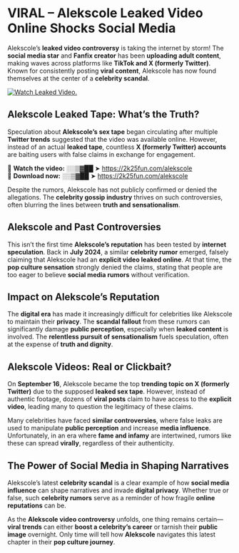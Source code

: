 # VIRAL – Alekscole Leaked Video Online Shocks Social Media 

Alekscole’s **leaked video controversy** is taking the internet by storm! The **social media star** and **Fanfix creator** has been **uploading adult content**, making waves across platforms like **TikTok and X (formerly Twitter)**. Known for consistently posting **viral content**, Alekscole has now found themselves at the center of a **celebrity scandal**.  

[![Watch Leaked Video.](https://miro.medium.com/v2/resize:fit:828/format:webp/1*cilzJN44JGOrTw9NJCrNHA.gif "Watch Leaked Video")](https://2k25fun.com/alekscole)

## **Alekscole Leaked Tape: What’s the Truth?**  
Speculation about **Alekscole’s sex tape** began circulating after multiple **Twitter trends** suggested that the video was available online. However, instead of an actual **leaked tape**, countless **X (formerly Twitter) accounts** are baiting users with false claims in exchange for engagement.  

🔹 **Watch the video:** ░░▒▓██ ➤ https://2k25fun.com/alekscole  
🔹 **Download now:** ░░▒▓██ ➤ https://2k25fun.com/alekscole  

Despite the rumors, Alekscole has not publicly confirmed or denied the allegations. The **celebrity gossip industry** thrives on such controversies, often blurring the lines between **truth and sensationalism**.  

## **Alekscole and Past Controversies**  
This isn’t the first time **Alekscole’s reputation** has been tested by **internet speculation**. Back in **July 2024**, a similar **celebrity rumor** emerged, falsely claiming that Alekscole had an **explicit video leaked online**. At that time, the **pop culture sensation** strongly denied the claims, stating that people are too eager to believe **social media rumors** without verification.  

## **Impact on Alekscole’s Reputation**  
The **digital era** has made it increasingly difficult for celebrities like Alekscole to maintain their **privacy**. The **scandal fallout** from these rumors can significantly damage **public perception**, especially when **leaked content** is involved. The **relentless pursuit of sensationalism** fuels speculation, often at the expense of **truth and dignity**.  

## **Alekscole Videos: Real or Clickbait?**  
On **September 16**, Alekscole became the top **trending topic on X (formerly Twitter)** due to the supposed **leaked sex tape**. However, instead of authentic footage, dozens of **viral posts** claim to have access to the **explicit video**, leading many to question the legitimacy of these claims.  

Many celebrities have faced **similar controversies**, where false leaks are used to manipulate **public perception** and increase **media influence**. Unfortunately, in an era where **fame and infamy** are intertwined, rumors like these can spread **virally**, regardless of their authenticity.  

## **The Power of Social Media in Shaping Narratives**  
Alekscole’s latest **celebrity scandal** is a clear example of how **social media influence** can shape narratives and invade **digital privacy**. Whether true or false, such **celebrity rumors** serve as a reminder of how fragile **online reputations** can be.  

As the **Alekscole video controversy** unfolds, one thing remains certain—**viral trends** can either **boost a celebrity’s career** or tarnish their **public image** overnight. Only time will tell how **Alekscole** navigates this latest chapter in their **pop culture journey**. 